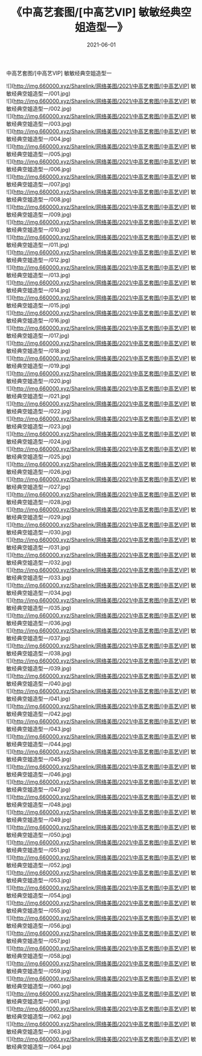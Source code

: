 ﻿---
layout: post
title:  《中高艺套图/[中高艺VIP] 敏敏经典空姐造型一》
date:   2021-06-01
img: http://img.660000.xyz/Sharelink/网络美图/2021/中高艺套图/[中高艺VIP] 敏敏经典空姐造型一/000.jpg
categories: [美女, 清纯, 唯美]
---

中高艺套图/[中高艺VIP] 敏敏经典空姐造型一

 ![](http://img.660000.xyz/Sharelink/网络美图/2021/中高艺套图/[中高艺VIP] 敏敏经典空姐造型一/001.jpg) <br>![](http://img.660000.xyz/Sharelink/网络美图/2021/中高艺套图/[中高艺VIP] 敏敏经典空姐造型一/002.jpg) <br>![](http://img.660000.xyz/Sharelink/网络美图/2021/中高艺套图/[中高艺VIP] 敏敏经典空姐造型一/003.jpg) <br>![](http://img.660000.xyz/Sharelink/网络美图/2021/中高艺套图/[中高艺VIP] 敏敏经典空姐造型一/004.jpg) <br>![](http://img.660000.xyz/Sharelink/网络美图/2021/中高艺套图/[中高艺VIP] 敏敏经典空姐造型一/005.jpg) <br>![](http://img.660000.xyz/Sharelink/网络美图/2021/中高艺套图/[中高艺VIP] 敏敏经典空姐造型一/006.jpg) <br>![](http://img.660000.xyz/Sharelink/网络美图/2021/中高艺套图/[中高艺VIP] 敏敏经典空姐造型一/007.jpg) <br>![](http://img.660000.xyz/Sharelink/网络美图/2021/中高艺套图/[中高艺VIP] 敏敏经典空姐造型一/008.jpg) <br>![](http://img.660000.xyz/Sharelink/网络美图/2021/中高艺套图/[中高艺VIP] 敏敏经典空姐造型一/009.jpg) <br>![](http://img.660000.xyz/Sharelink/网络美图/2021/中高艺套图/[中高艺VIP] 敏敏经典空姐造型一/010.jpg) <br>![](http://img.660000.xyz/Sharelink/网络美图/2021/中高艺套图/[中高艺VIP] 敏敏经典空姐造型一/011.jpg) <br>![](http://img.660000.xyz/Sharelink/网络美图/2021/中高艺套图/[中高艺VIP] 敏敏经典空姐造型一/012.jpg) <br>![](http://img.660000.xyz/Sharelink/网络美图/2021/中高艺套图/[中高艺VIP] 敏敏经典空姐造型一/013.jpg) <br>![](http://img.660000.xyz/Sharelink/网络美图/2021/中高艺套图/[中高艺VIP] 敏敏经典空姐造型一/014.jpg) <br>![](http://img.660000.xyz/Sharelink/网络美图/2021/中高艺套图/[中高艺VIP] 敏敏经典空姐造型一/015.jpg) <br>![](http://img.660000.xyz/Sharelink/网络美图/2021/中高艺套图/[中高艺VIP] 敏敏经典空姐造型一/016.jpg) <br>![](http://img.660000.xyz/Sharelink/网络美图/2021/中高艺套图/[中高艺VIP] 敏敏经典空姐造型一/017.jpg) <br>![](http://img.660000.xyz/Sharelink/网络美图/2021/中高艺套图/[中高艺VIP] 敏敏经典空姐造型一/018.jpg) <br>![](http://img.660000.xyz/Sharelink/网络美图/2021/中高艺套图/[中高艺VIP] 敏敏经典空姐造型一/019.jpg) <br>![](http://img.660000.xyz/Sharelink/网络美图/2021/中高艺套图/[中高艺VIP] 敏敏经典空姐造型一/020.jpg) <br>![](http://img.660000.xyz/Sharelink/网络美图/2021/中高艺套图/[中高艺VIP] 敏敏经典空姐造型一/021.jpg) <br>![](http://img.660000.xyz/Sharelink/网络美图/2021/中高艺套图/[中高艺VIP] 敏敏经典空姐造型一/022.jpg) <br>![](http://img.660000.xyz/Sharelink/网络美图/2021/中高艺套图/[中高艺VIP] 敏敏经典空姐造型一/023.jpg) <br>![](http://img.660000.xyz/Sharelink/网络美图/2021/中高艺套图/[中高艺VIP] 敏敏经典空姐造型一/024.jpg) <br>![](http://img.660000.xyz/Sharelink/网络美图/2021/中高艺套图/[中高艺VIP] 敏敏经典空姐造型一/025.jpg) <br>![](http://img.660000.xyz/Sharelink/网络美图/2021/中高艺套图/[中高艺VIP] 敏敏经典空姐造型一/026.jpg) <br>![](http://img.660000.xyz/Sharelink/网络美图/2021/中高艺套图/[中高艺VIP] 敏敏经典空姐造型一/027.jpg) <br>![](http://img.660000.xyz/Sharelink/网络美图/2021/中高艺套图/[中高艺VIP] 敏敏经典空姐造型一/028.jpg) <br>![](http://img.660000.xyz/Sharelink/网络美图/2021/中高艺套图/[中高艺VIP] 敏敏经典空姐造型一/029.jpg) <br>![](http://img.660000.xyz/Sharelink/网络美图/2021/中高艺套图/[中高艺VIP] 敏敏经典空姐造型一/030.jpg) <br>![](http://img.660000.xyz/Sharelink/网络美图/2021/中高艺套图/[中高艺VIP] 敏敏经典空姐造型一/031.jpg) <br>![](http://img.660000.xyz/Sharelink/网络美图/2021/中高艺套图/[中高艺VIP] 敏敏经典空姐造型一/032.jpg) <br>![](http://img.660000.xyz/Sharelink/网络美图/2021/中高艺套图/[中高艺VIP] 敏敏经典空姐造型一/033.jpg) <br>![](http://img.660000.xyz/Sharelink/网络美图/2021/中高艺套图/[中高艺VIP] 敏敏经典空姐造型一/034.jpg) <br>![](http://img.660000.xyz/Sharelink/网络美图/2021/中高艺套图/[中高艺VIP] 敏敏经典空姐造型一/035.jpg) <br>![](http://img.660000.xyz/Sharelink/网络美图/2021/中高艺套图/[中高艺VIP] 敏敏经典空姐造型一/036.jpg) <br>![](http://img.660000.xyz/Sharelink/网络美图/2021/中高艺套图/[中高艺VIP] 敏敏经典空姐造型一/037.jpg) <br>![](http://img.660000.xyz/Sharelink/网络美图/2021/中高艺套图/[中高艺VIP] 敏敏经典空姐造型一/038.jpg) <br>![](http://img.660000.xyz/Sharelink/网络美图/2021/中高艺套图/[中高艺VIP] 敏敏经典空姐造型一/039.jpg) <br>![](http://img.660000.xyz/Sharelink/网络美图/2021/中高艺套图/[中高艺VIP] 敏敏经典空姐造型一/040.jpg) <br>![](http://img.660000.xyz/Sharelink/网络美图/2021/中高艺套图/[中高艺VIP] 敏敏经典空姐造型一/041.jpg) <br>![](http://img.660000.xyz/Sharelink/网络美图/2021/中高艺套图/[中高艺VIP] 敏敏经典空姐造型一/042.jpg) <br>![](http://img.660000.xyz/Sharelink/网络美图/2021/中高艺套图/[中高艺VIP] 敏敏经典空姐造型一/043.jpg) <br>![](http://img.660000.xyz/Sharelink/网络美图/2021/中高艺套图/[中高艺VIP] 敏敏经典空姐造型一/044.jpg) <br>![](http://img.660000.xyz/Sharelink/网络美图/2021/中高艺套图/[中高艺VIP] 敏敏经典空姐造型一/045.jpg) <br>![](http://img.660000.xyz/Sharelink/网络美图/2021/中高艺套图/[中高艺VIP] 敏敏经典空姐造型一/046.jpg) <br>![](http://img.660000.xyz/Sharelink/网络美图/2021/中高艺套图/[中高艺VIP] 敏敏经典空姐造型一/047.jpg) <br>![](http://img.660000.xyz/Sharelink/网络美图/2021/中高艺套图/[中高艺VIP] 敏敏经典空姐造型一/048.jpg) <br>![](http://img.660000.xyz/Sharelink/网络美图/2021/中高艺套图/[中高艺VIP] 敏敏经典空姐造型一/049.jpg) <br>![](http://img.660000.xyz/Sharelink/网络美图/2021/中高艺套图/[中高艺VIP] 敏敏经典空姐造型一/050.jpg) <br>![](http://img.660000.xyz/Sharelink/网络美图/2021/中高艺套图/[中高艺VIP] 敏敏经典空姐造型一/051.jpg) <br>![](http://img.660000.xyz/Sharelink/网络美图/2021/中高艺套图/[中高艺VIP] 敏敏经典空姐造型一/052.jpg) <br>![](http://img.660000.xyz/Sharelink/网络美图/2021/中高艺套图/[中高艺VIP] 敏敏经典空姐造型一/053.jpg) <br>![](http://img.660000.xyz/Sharelink/网络美图/2021/中高艺套图/[中高艺VIP] 敏敏经典空姐造型一/054.jpg) <br>![](http://img.660000.xyz/Sharelink/网络美图/2021/中高艺套图/[中高艺VIP] 敏敏经典空姐造型一/055.jpg) <br>![](http://img.660000.xyz/Sharelink/网络美图/2021/中高艺套图/[中高艺VIP] 敏敏经典空姐造型一/056.jpg) <br>![](http://img.660000.xyz/Sharelink/网络美图/2021/中高艺套图/[中高艺VIP] 敏敏经典空姐造型一/057.jpg) <br>![](http://img.660000.xyz/Sharelink/网络美图/2021/中高艺套图/[中高艺VIP] 敏敏经典空姐造型一/058.jpg) <br>![](http://img.660000.xyz/Sharelink/网络美图/2021/中高艺套图/[中高艺VIP] 敏敏经典空姐造型一/059.jpg) <br>![](http://img.660000.xyz/Sharelink/网络美图/2021/中高艺套图/[中高艺VIP] 敏敏经典空姐造型一/060.jpg) <br>![](http://img.660000.xyz/Sharelink/网络美图/2021/中高艺套图/[中高艺VIP] 敏敏经典空姐造型一/061.jpg) <br>![](http://img.660000.xyz/Sharelink/网络美图/2021/中高艺套图/[中高艺VIP] 敏敏经典空姐造型一/062.jpg) <br>![](http://img.660000.xyz/Sharelink/网络美图/2021/中高艺套图/[中高艺VIP] 敏敏经典空姐造型一/063.jpg) <br>![](http://img.660000.xyz/Sharelink/网络美图/2021/中高艺套图/[中高艺VIP] 敏敏经典空姐造型一/064.jpg) <br>